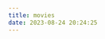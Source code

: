 ```yaml
---
title: movies
date: 2023-08-24 20:24:25
---
```


<body>
<div id="douban"></div>
</body>
<link rel="stylesheet" href="https://cdn.jsdelivr.net/npm/idouban/dist/main.css"/>
<script src="https://cdn.jsdelivr.net/npm/idouban/dist/main.js" onload="window.idouban.init({
           selector: '#douban',
           type: 'movie',
           douban_id: 189561860,
           page_size: 5,
        })">
</script>